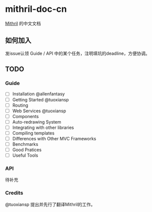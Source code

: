 # mithril-doc-cn
[Mithril](http://lhorie.github.io/mithril/) 的中文文档

## 如何加入

发issue认领 Guide / API 中的某个任务，注明填坑的deadline，方便协调。

## TODO

### Guide
- [ ] Installation @allenfantasy
- [ ] Getting Started @tuoxiansp
- [ ] Routing
- [ ] Web Services @tuoxiansp
- [ ] Components
- [ ] Auto-redrawing System
- [ ] Integrating with other libraries
- [ ] Compiling templates
- [ ] Differences with Other MVC Frameworks
- [ ] Benchmarks
- [ ] Good Pratices
- [ ] Useful Tools

### API

待补充

### Credits

@tuoxiansp 提出并先行了翻译Mithril的工作。
